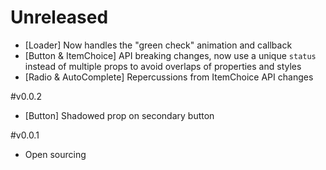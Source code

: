 # Unreleased
- [Loader] Now handles the "green check" animation and callback
- [Button & ItemChoice] API breaking changes, now use a unique `status` instead of multiple props to avoid overlaps of properties and styles
- [Radio & AutoComplete] Repercussions from ItemChoice API changes

#v0.0.2
- [Button] Shadowed prop on secondary button

#v0.0.1
- Open sourcing
